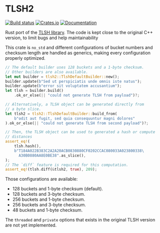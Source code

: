 # TLSH2

[![Build status](https://github.com/vthib/tlsh/actions/workflows/ci.yml/badge.svg)](https://github.com/vthib/boreal/tlsh/workflows/ci.yml)
[![Crates.io](https://img.shields.io/crates/v/tlsh2.svg)](https://crates.io/crates/tlsh2)
[![Documentation](https://docs.rs/tlsh2/badge.svg)](https://docs.rs/tlsh2)

Rust port of the [TLSH library](https://github.com/trendmicro/tlsh).
The code is kept close to the original C++ version, to limit bugs and help maintainability

This crate is `no_std` and different configurations of bucket numbers and checksum length
are handled as generics, making every configuration properly optimized.

```rust
// The default builder uses 128 buckets and a 1-byte checksum.
// Other builders are also available.
let mut builder = tlsh2::TlshDefaultBuilder::new();
builder.update(b"Sed ut perspiciatis unde omnis iste natus");
builder.update(b"error sit voluptatem accusantium");
let tlsh = builder.build()
    .ok_or_else(|| "could not generate TLSH from payload")?;

// Alternatively, a TLSH object can be generated directly from
// a byte slice.
let tlsh2 = tlsh2::TlshDefaultBuilder::build_from(
    b"odit aut fugit, sed quia consequuntur magni dolores"
).ok_or_else(|| "could not generate TLSH from second payload")?;

// Then, the TLSH object can be used to generated a hash or compute
// distances
assert_eq!(
    tlsh.hash(),
    b"T184A022B383C2A2A20ACB0830880CF0202CCAC080033A023800338\
      A30B0880AA8E0BE38".as_slice(),
);
// The `diff` feature is required for this computation.
assert_eq!(tlsh.diff(&tlsh2, true), 209);
```

Those configurations are available:
- 128 buckets and 1-byte checksum (default).
- 128 buckets and 3-byte checksum.
- 256 buckets and 1-byte checksum.
- 256 buckets and 3-byte checksum.
- 48 buckets and 1-byte checksum.

The `threaded` and `private` options that exists in the original TLSH version
are not yet implemented.